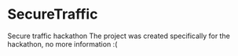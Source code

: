 # SecureTraffic
Secure traffic hackathon
The project was created specifically for the hackathon, no more information :(
